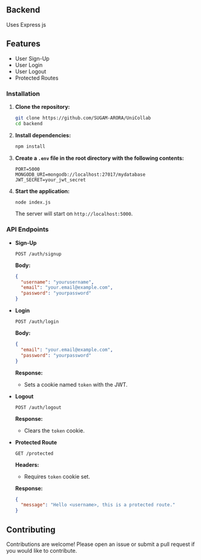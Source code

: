 ## Backend
Uses Express js

## Features

- User Sign-Up
- User Login
- User Logout
- Protected Routes


### Installation

1. **Clone the repository:**

    ```bash
    git clone https://github.com/SUGAM-ARORA/UniCollab
    cd backend
    ```

2. **Install dependencies:**

    ```bash
    npm install
    ```

3. **Create a `.env` file in the root directory with the following contents:**

    ```env
    PORT=5000
    MONGODB_URI=mongodb://localhost:27017/mydatabase
    JWT_SECRET=your_jwt_secret
    ```

4. **Start the application:**

    ```bash
    node index.js
    ```

    The server will start on `http://localhost:5000`.

### API Endpoints

- **Sign-Up**

    ```
    POST /auth/signup
    ```

    **Body:**
    ```json
    {
      "username": "yourusername",
      "email": "your.email@example.com",
      "password": "yourpassword"
    }
    ```

- **Login**

    ```
    POST /auth/login
    ```

    **Body:**
    ```json
    {
      "email": "your.email@example.com",
      "password": "yourpassword"
    }
    ```

    **Response:**
    - Sets a cookie named `token` with the JWT.

- **Logout**

    ```
    POST /auth/logout
    ```

    **Response:**
    - Clears the `token` cookie.

- **Protected Route**

    ```
    GET /protected
    ```

    **Headers:**
    - Requires `token` cookie set.

    **Response:**
    ```json
    {
      "message": "Hello <username>, this is a protected route."
    }
    ```


## Contributing

Contributions are welcome! Please open an issue or submit a pull request if you would like to contribute.


